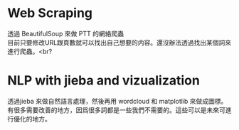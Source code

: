 # Web Scraping
透過 BeautifulSoup 來做 PTT 的網絡爬蟲 <br>
目前只要修改URL跟頁數就可以找出自己想要的内容。還沒辦法透過找出某個詞來進行爬蟲。<br?

# NLP with jieba and vizualization
透過jieba 來做自然語言處理，然後再用 wordcloud 和 matplotlib 來做成圖標。<br>
有很多需要改善的地方，因爲很多詞都是一些我們不需要的。這些可以是未來可進行優化的地方。
